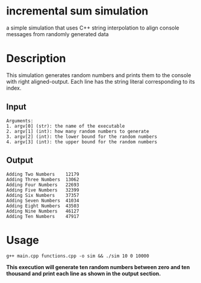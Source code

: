 # incremental sum simulation
a simple simulation that uses C++ string interpolation to align console messages from randomly generated data

# Description

This simulation generates random numbers and prints them to the console with right aligned-output. Each line has the string literal corresponding to its index.

## Input
```
Arguments:
1. argv[0] (str): the name of the executable
2. argv[1] (int): how many random numbers to generate
3. argv[2] (int): the lower bound for the random numbers
4. argv[3] (int): the upper bound for the random numbers
```

## Output
```
Adding Two Numbers    12179
Adding Three Numbers  13062
Adding Four Numbers   22693
Adding Five Numbers   32399
Adding Six Numbers    37357
Adding Seven Numbers  41034
Adding Eight Numbers  43503
Adding Nine Numbers   46127
Adding Ten Numbers    47917
```

# Usage

```
g++ main.cpp functions.cpp -o sim && ./sim 10 0 10000
```
**This execution will generate ten random numbers between zero and ten thousand and print each line as shown in the output section.**




